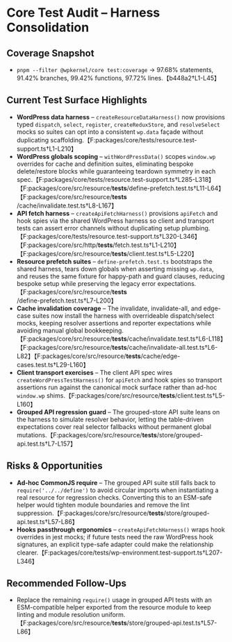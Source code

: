 # Core Test Audit – Harness Consolidation

## Coverage Snapshot

- `pnpm --filter @wpkernel/core test:coverage` → 97.68% statements, 91.42% branches, 99.42% functions, 97.72% lines.【b448a2†L1-L45】

## Current Test Surface Highlights

- **WordPress data harness** – `createResourceDataHarness()` now provisions typed `dispatch`, `select`, `register`, `createReduxStore`, and `resolveSelect` mocks so suites can opt into a consistent `wp.data` façade without duplicating scaffolding.【F:packages/core/tests/resource.test-support.ts†L1-L210】
- **WordPress globals scoping** – `withWordPressData()` scopes `window.wp` overrides for cache and definition suites, eliminating bespoke delete/restore blocks while guaranteeing teardown symmetry in each spec.【F:packages/core/tests/resource.test-support.ts†L285-L318】【F:packages/core/src/resource/**tests**/define-prefetch.test.ts†L11-L64】【F:packages/core/src/resource/**tests**/cache/invalidate.test.ts†L8-L167】
- **API fetch harness** – `createApiFetchHarness()` provisions `apiFetch` and hook spies via the shared WordPress harness so client and transport tests can assert error channels without duplicating setup plumbing.【F:packages/core/tests/resource.test-support.ts†L320-L346】【F:packages/core/src/http/**tests**/fetch.test.ts†L1-L210】【F:packages/core/src/resource/**tests**/client.test.ts†L5-L220】
- **Resource prefetch suites** – `define-prefetch.test.ts` bootstraps the shared harness, tears down globals when asserting missing `wp.data`, and reuses the same fixture for happy-path and guard clauses, reducing bespoke setup while preserving the legacy error expectations.【F:packages/core/src/resource/**tests**/define-prefetch.test.ts†L7-L200】
- **Cache invalidation coverage** – The invalidate, invalidate-all, and edge-case suites now install the harness with overrideable dispatch/select mocks, keeping resolver assertions and reporter expectations while avoiding manual global bookkeeping.【F:packages/core/src/resource/**tests**/cache/invalidate.test.ts†L6-L118】【F:packages/core/src/resource/**tests**/cache/invalidate-all.test.ts†L6-L82】【F:packages/core/src/resource/**tests**/cache/edge-cases.test.ts†L29-L160】
- **Client transport exercises** – The client API spec wires `createWordPressTestHarness()` for `apiFetch` and hook spies so transport assertions run against the canonical mock surface rather than ad-hoc `window.wp` shims.【F:packages/core/src/resource/**tests**/client.test.ts†L5-L160】
- **Grouped API regression guard** – The grouped-store API suite leans on the harness to simulate resolver behavior, letting the table-driven expectations cover real selector fallbacks without permanent global mutations.【F:packages/core/src/resource/**tests**/store/grouped-api.test.ts†L7-L157】

## Risks & Opportunities

- **Ad-hoc CommonJS require** – The grouped API suite still falls back to `require('../../define')` to avoid circular imports when instantiating a real resource for regression checks. Converting this to an ESM-safe helper would tighten module boundaries and remove the lint suppression.【F:packages/core/src/resource/**tests**/store/grouped-api.test.ts†L57-L86】
- **Hooks passthrough ergonomics** – `createApiFetchHarness()` wraps hook overrides in jest mocks; if future tests need the raw WordPress hook signatures, an explicit type-safe adapter could make the relationship clearer.【F:packages/core/tests/wp-environment.test-support.ts†L207-L346】

## Recommended Follow-Ups

- Replace the remaining `require()` usage in grouped API tests with an ESM-compatible helper exported from the resource module to keep linting and module resolution uniform.【F:packages/core/src/resource/**tests**/store/grouped-api.test.ts†L57-L86】
